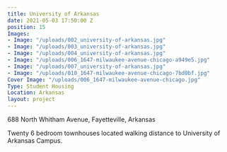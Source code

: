 ```yaml
---
title: University of Arkansas
date: 2021-05-03 17:50:00 Z
position: 15
Images:
- Image: "/uploads/002_university-of-arkansas.jpg"
- Image: "/uploads/003_university-of-arkansas.jpg"
- Image: "/uploads/004_university-of-arkansas.jpg"
- Image: "/uploads/006_1647-milwaukee-avenue-chicago-a949e5.jpg"
- Image: "/uploads/007_university-of-arkansas.jpg"
- Image: "/uploads/010_1647-milwaukee-avenue-chicago-7bd0bf.jpg"
Cover Image: "/uploads/006_1647-milwaukee-avenue-chicago.jpg"
Type: Student Housing
Location: Arkansas
layout: project
---
```


688 North Whitham Avenue, Fayetteville, Arkansas

Twenty 6 bedroom townhouses located walking distance to University of Arkansas Campus.


